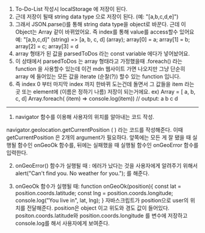1. To-Do-List 작성시 localStorage 에 저장이 된다.
2. 근데 저장이 될때 string data type 으로 저장이 된다. (예: "[a,b,c,d,e]")
3. 그래서 JSON.parse()를 통해 string data type을 object로 바꾼다. 근데 이 Object는 Array 같이 바뀌었어요. 즉 index를 통해 value를 access할수 있어요
예: "[a,b,c,d]" (string) => [a, b, c, d] (array);
array[0] = a; array[1] = b; array[2] = c; array[3] = d
5. array 형태가 된 값을 parsedToDos 라는 const variable 에다가 넣어놨어요.
6. 이 상태에서 parsedToDos 는 array 형태라고 가정했을때 .foreach() 라는 function 을 사용할수 있는데 이건 mdn 웹사이트 가면 나오지만 그냥 단순히 array 에 들어있는 모든 값을 iterate (순찰(?)) 할수 있는 function 입니다.
7. 즉 index 0 부터 마지막 index 까지 한바뀌 도는건데 돌면서 그 값들을 item 라는 곳 또는 element에 (이름은 정하기 나름) 저장이 되는거에요.
ex)
Array = [ a, b, c, d]
Array.foreach( (item) => console.log(item))
// output:
a
b
c
d

-------------------------------------------------------------------------------
1. navigator 함수를 이용해 사용자의 위치를 알아내는 코드 작성.

navigator.geolocation.getCurrentPosition ( ) 라는 코드를 작성해준다.
이때 getCurrentPosition 은 2개의 argument가 필요하다. 앞쪽에는 모든 게 잘 됐을 때 실행될 함수인 onGeoOk 함수를, 뒤에는 실패했을 때 실행될 함수인 onGeoError 함수를 입력한다.

2. onGeoError() 함수가 실행될 때 :
에러가 났다는 것을 사용자에게 알려주기 위해서
alert("Can't find you. No weather for you."); 를 해준다.

3. onGeoOk 함수가 실행될 때:
function onGeoOk(position){
const lat = position.coords.latitude;
const lng = position.coords.longitude;
console.log("You live in", lat, lng);
}
자바스크립트가 position으로 user의 위치를 전달해준다.
position은 object 이고 위도와 경도 값이 들어있다. positon.coords.latitude와
position.coords.longitude 를 변수에 저장하고 console.log를 해서 사용자에게 보여준다.
